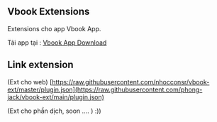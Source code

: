 ## Vbook Extensions

Extensions cho app Vbook App.

Tải app tại : [Vbook App Download](https://bit.ly/vbookapp)

## Link extension
(Ext cho web)
[https://raw.githubusercontent.com/nhocconsr/vbook-ext/master/plugin.json](https://raw.githubusercontent.com/phong-jack/vbook-ext/main/plugin.json)

(Ext cho phần dịch, soon .... )
:)) 

